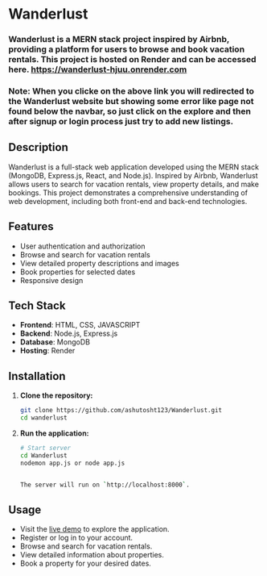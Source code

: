 # Wanderlust

### Wanderlust is a MERN stack project inspired by Airbnb, providing a platform for users to browse and book vacation rentals. This project is hosted on Render and can be accessed here. https://wanderlust-hjuu.onrender.com
### Note: When you clicke on the above link you will redirected to the Wanderlust website but showing some error like page not found below the navbar, so just click on the explore and then after signup or login process just try to add new listings.

## Description
Wanderlust is a full-stack web application developed using the MERN stack (MongoDB, Express.js, React, and Node.js). Inspired by Airbnb, Wanderlust allows users to search for vacation rentals, view property details, and make bookings. This project demonstrates a comprehensive understanding of web development, including both front-end and back-end technologies.
## Features

- User authentication and authorization  
- Browse and search for vacation rentals  
- View detailed property descriptions and images  
- Book properties for selected dates  
- Responsive design

## Tech Stack

- **Frontend**: HTML, CSS, JAVASCRIPT 
- **Backend**: Node.js, Express.js  
- **Database**: MongoDB  
- **Hosting**: Render


## Installation

1. **Clone the repository:**

    ```bash
    git clone https://github.com/ashutosht123/Wanderlust.git
    cd wanderlust
    ```


2. **Run the application:**

    ```bash
    # Start server
    cd Wanderlust
    nodemon app.js or node app.js


    The server will run on `http://localhost:8000`.

## Usage

- Visit the [live demo](https://wanderlust-hjuu.onrender.com) to explore the application.  
- Register or log in to your account.  
- Browse and search for vacation rentals.  
- View detailed information about properties.  
- Book a property for your desired dates.
